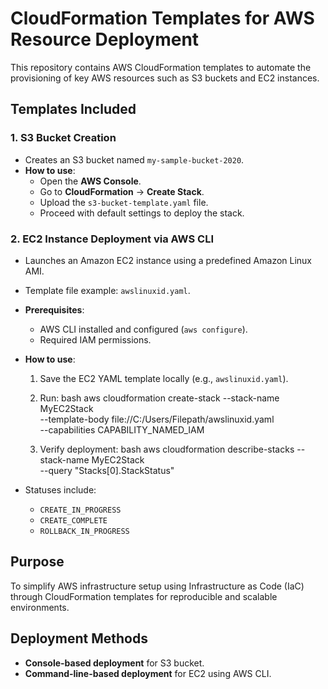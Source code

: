 # CloudFormation Templates for AWS Resource Deployment

This repository contains AWS CloudFormation templates to automate the provisioning of key AWS resources such as S3 buckets and EC2 instances.

## Templates Included

### 1. **S3 Bucket Creation**
- Creates an S3 bucket named `my-sample-bucket-2020`.
- **How to use**:
  - Open the **AWS Console**.
  - Go to **CloudFormation** → **Create Stack**.
  - Upload the `s3-bucket-template.yaml` file.
  - Proceed with default settings to deploy the stack.

### 2. **EC2 Instance Deployment via AWS CLI**
- Launches an Amazon EC2 instance using a predefined Amazon Linux AMI.
- Template file example: `awslinuxid.yaml`.
- **Prerequisites**:
  - AWS CLI installed and configured (`aws configure`).
  - Required IAM permissions.
- **How to use**:
  1. Save the EC2 YAML template locally (e.g., `awslinuxid.yaml`).
  2. Run:
     bash
     aws cloudformation create-stack --stack-name MyEC2Stack \
     --template-body file://C:/Users/Filepath/awslinuxid.yaml \
     --capabilities CAPABILITY_NAMED_IAM
     
  3. Verify deployment:
     bash
     aws cloudformation describe-stacks --stack-name MyEC2Stack \
     --query "Stacks[0].StackStatus"
     
- Statuses include:
  - `CREATE_IN_PROGRESS`
  - `CREATE_COMPLETE`
  - `ROLLBACK_IN_PROGRESS`

##  Purpose
To simplify AWS infrastructure setup using Infrastructure as Code (IaC) through CloudFormation templates for reproducible and scalable environments.

##  Deployment Methods
- **Console-based deployment** for S3 bucket.
- **Command-line-based deployment** for EC2 using AWS CLI.

